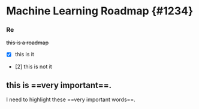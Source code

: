 # Machine Learning Roadmap {#1234}

### Re

~~this is a roadmap~~

- [x] this is it
- [2] this is not it

this is ==very important==.
---
I need to highlight these ==very important words==.
